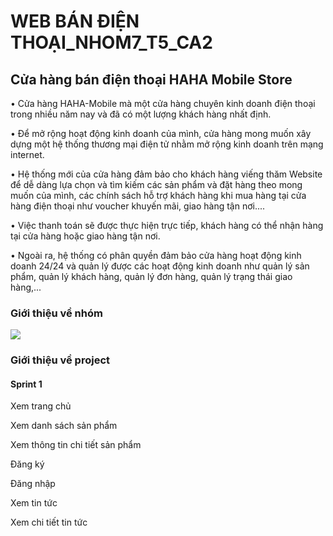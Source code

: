 # WEB BÁN ĐIỆN THOẠI_NHOM7_T5_CA2
<h2>Cửa hàng bán điện thoại HAHA Mobile Store</h2>
<p>	•	Cửa hàng HAHA-Mobile mà một cửa hàng chuyên kinh doanh điện thoại trong nhiều năm nay và đã có một lượng khách hàng nhất định.</p>
<p>	•	Để mở rộng hoạt động kinh doanh của mình, cửa hàng mong muốn xây dựng một hệ thống thương mại điện tử nhằm mở rộng kinh doanh trên mạng internet. </p>
<p>	•	Hệ thống mới của cửa hàng đảm bảo cho khách hàng viếng thăm Website để dễ dàng lựa chọn và tìm kiếm các sản phẩm và đặt hàng theo mong muốn của mình, các chính sách hỗ trợ khách hàng khi mua hàng tại cửa hàng điện thoại như voucher khuyến mãi, giao hàng tận nơi.... </p>
<p>	•	Việc thanh toán sẽ được thực hiện trực tiếp, khách hàng có thể nhận hàng tại cửa hàng hoặc giao hàng tận nơi. </p>
<p>	•	Ngoài ra, hệ thống có phân quyền đảm bảo cửa hàng hoạt động kinh doanh 24/24 và quản lý được các hoạt động kinh doanh như quản lý sản phẩm, quản lý khách hàng, quản lý đơn hàng, quản lý trạng thái giao hàng,...</p>
<h3>Giới thiệu về nhóm </h3>
<img src="https://www.facebook.com/photo/?fbid=292116930316030&set=a.292116993649357">

<h3>Giới thiệu về project</h3>
<div>
	<h4>Sprint 1</h4>
	<p>Xem trang chủ</p>
	<p>Xem danh sách sản phẩm</p>
 	<p>Xem thông tin chi tiết sản phẩm</p>
  	<p>Đăng ký</p>
	<p>Đăng nhập</p>
 	<p>Xem tin tức</p>
  	<p>Xem chi tiết tin tức</p>
</div>		
				
